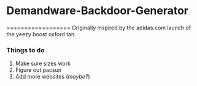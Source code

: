 # Demandware-Backdoor-Generator
==================
Originally inspired by the adidas.com launch of the yeezy boost oxford tan.

### Things to do
1. Make sure sizes work
2. Figure out pacsun
3. Add more websites (_maybe?_) 
